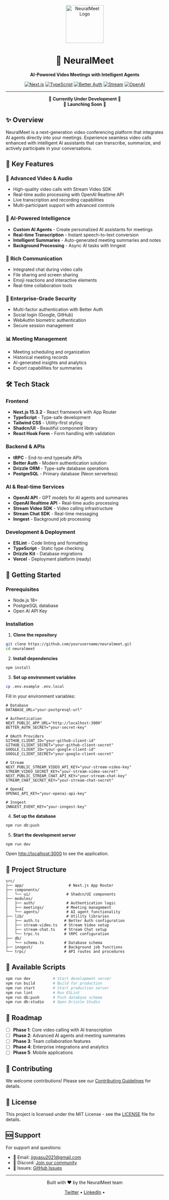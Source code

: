 <div align="center">
  <img src="/public/logo.svg" alt="NeuralMeet Logo" width="120" height="120">
  
  # 🧠 NeuralMeet
  
  **AI-Powered Video Meetings with Intelligent Agents**
  
  [![Next.js](https://img.shields.io/badge/Next.js-15.3.2-black?style=flat-square&logo=next.js)](https://nextjs.org/)
  [![TypeScript](https://img.shields.io/badge/TypeScript-5.0-blue?style=flat-square&logo=typescript)](https://www.typescriptlang.org/)
  [![Better Auth](https://img.shields.io/badge/Better_Auth-1.2.8-green?style=flat-square)](https://better-auth.com/)
  [![Stream](https://img.shields.io/badge/Stream-Video_&_Chat-00D4FF?style=flat-square&logo=stream)](https://getstream.io/)
  [![OpenAI](https://img.shields.io/badge/OpenAI-API-FF6B6B?style=flat-square&logo=openai)](https://openai.com/)
  
  ---
  
  🚧 **Currently Under Development** 🚧  
  🚀 **Launching Soon** 🚀
  
</div>

## ✨ Overview

NeuralMeet is a next-generation video conferencing platform that integrates AI agents directly into your meetings. Experience seamless video calls enhanced with intelligent AI assistants that can transcribe, summarize, and actively participate in your conversations.

## 🌟 Key Features

### 🎥 **Advanced Video & Audio**
- High-quality video calls with Stream Video SDK
- Real-time audio processing with OpenAI Realtime API
- Live transcription and recording capabilities
- Multi-participant support with advanced controls

### 🤖 **AI-Powered Intelligence**
- **Custom AI Agents** - Create personalized AI assistants for meetings
- **Real-time Transcription** - Instant speech-to-text conversion
- **Intelligent Summaries** - Auto-generated meeting summaries and notes
- **Background Processing** - Async AI tasks with Inngest

### 💬 **Rich Communication**
- Integrated chat during video calls
- File sharing and screen sharing
- Emoji reactions and interactive elements
- Real-time collaboration tools

### 🔐 **Enterprise-Grade Security**
- Multi-factor authentication with Better Auth
- Social login (Google, GitHub)
- WebAuthn biometric authentication
- Secure session management

### 📊 **Meeting Management**
- Meeting scheduling and organization
- Historical meeting records
- AI-generated insights and analytics
- Export capabilities for summaries

## 🛠 Tech Stack

### **Frontend**
- **Next.js 15.3.2** - React framework with App Router
- **TypeScript** - Type-safe development
- **Tailwind CSS** - Utility-first styling
- **Shadcn/UI** - Beautiful component library
- **React Hook Form** - Form handling with validation

### **Backend & APIs**
- **tRPC** - End-to-end typesafe APIs
- **Better Auth** - Modern authentication solution
- **Drizzle ORM** - Type-safe database operations
- **PostgreSQL** - Primary database (Neon serverless)

### **AI & Real-time Services**
- **OpenAI API** - GPT models for AI agents and summaries
- **OpenAI Realtime API** - Real-time audio processing
- **Stream Video SDK** - Video calling infrastructure
- **Stream Chat SDK** - Real-time messaging
- **Inngest** - Background job processing

### **Development & Deployment**
- **ESLint** - Code linting and formatting
- **TypeScript** - Static type checking
- **Drizzle Kit** - Database migrations
- **Vercel** - Deployment platform (ready)

## 🚀 Getting Started

### Prerequisites
- Node.js 18+ 
- PostgreSQL database
- Open AI API Key

### Installation

1. **Clone the repository**
```bash
git clone https://github.com/yourusername/neuralmeet.git
cd neuralmeet
```

2. **Install dependencies**
```bash
npm install
```

3. **Set up environment variables**
```bash
cp .env.example .env.local
```

Fill in your environment variables:
```env
# Database
DATABASE_URL="your-postgresql-url"

# Authentication
NEXT_PUBLIC_APP_URL="http://localhost:3000"
BETTER_AUTH_SECRET="your-secret-key"

# OAuth Providers
GITHUB_CLIENT_ID="your-github-client-id"
GITHUB_CLIENT_SECRET="your-github-client-secret"
GOOGLE_CLIENT_ID="your-google-client-id"
GOOGLE_CLIENT_SECRET="your-google-client-secret"

# Stream
NEXT_PUBLIC_STREAM_VIDEO_API_KEY="your-stream-video-key"
STREAM_VIDEO_SECRET_KEY="your-stream-video-secret"
NEXT_PUBLIC_STREAM_CHAT_API_KEY="your-stream-chat-key"
STREAM_CHAT_SECRET_KEY="your-stream-chat-secret"

# OpenAI
OPENAI_API_KEY="your-openai-api-key"

# Inngest
INNGEST_EVENT_KEY="your-inngest-key"
```

4. **Set up the database**
```bash
npm run db:push
```

5. **Start the development server**
```bash
npm run dev
```

Open [http://localhost:3000](http://localhost:3000) to see the application.

## 📁 Project Structure

```
src/
├── app/                    # Next.js App Router
├── components/
│   └── ui/                # Shadcn/UI components
├── modules/
│   ├── auth/              # Authentication logic
│   ├── meetings/          # Meeting management
│   └── agents/            # AI agent functionality
├── lib/                   # Utility libraries
│   ├── auth.ts           # Better Auth configuration
│   ├── stream-video.ts   # Stream Video setup
│   ├── stream-chat.ts    # Stream Chat setup
│   └── trpc.ts           # tRPC configuration
├── db/
│   └── schema.ts         # Database schema
├── inngest/              # Background job functions
└── trpc/                 # API routes and procedures
```

## 🔧 Available Scripts

```bash
npm run dev          # Start development server
npm run build        # Build for production
npm run start        # Start production server
npm run lint         # Run ESLint
npm run db:push      # Push database schema
npm run db:studio    # Open Drizzle Studio
```

## 🎯 Roadmap

- [ ] **Phase 1**: Core video calling with AI transcription
- [ ] **Phase 2**: Advanced AI agents and meeting summaries  
- [ ] **Phase 3**: Team collaboration features
- [ ] **Phase 4**: Enterprise integrations and analytics
- [ ] **Phase 5**: Mobile applications

## 🤝 Contributing

We welcome contributions! Please see our [Contributing Guidelines](CONTRIBUTING.md) for details.

## 📄 License

This project is licensed under the MIT License - see the [LICENSE](LICENSE) file for details.

## 🆘 Support

For support and questions:
- 📧 Email: jigyasu2021@gmail.com
- 💬 Discord: [Join our community](https://discord.gg/NzXczmCvA5)
- 🐛 Issues: [GitHub Issues](https://github.com/JigyasuRajput/neuralmeet/issues)

---

<div align="center">
  <p>Built with ❤️ by the NeuralMeet team</p>
  <p>
    <a href="https://x.com/Jigyasu_rajput">Twitter</a> •
    <a href="https://www.linkedin.com/in/jigyasu-rajput-218657284/">LinkedIn</a> •
  </p>
</div>
